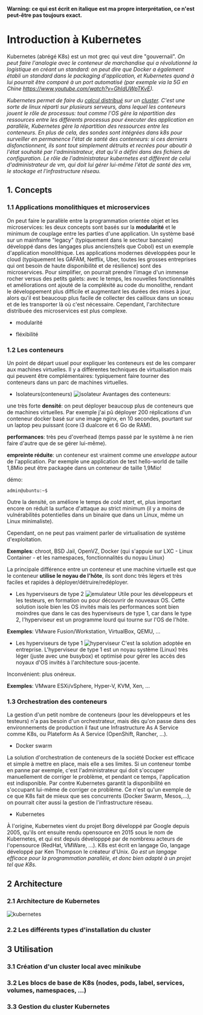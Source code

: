 **Warning: ce qui est écrit en italique est ma propre interprétation, ce n'est peut-être pas toujours exact.**

# Introduction à Kubernetes

Kubernetes (abrégé K8s) est un mot grec qui veut dire "gouvernail". *On peut faire l'analogie avec le conteneur de marchandise qui a révolutionné la logistique en créant un standard: on peut dire que Docker a également établi un standard dans le packaging d'application, et Kubernetes quand à lui pourrait être comparé à un port automatisé (par exemple via la 5G en Chine https://www.youtube.com/watch?v=GhIdUWpTKvE).*

*Kubernetes permet de faire du [calcul distribué](https://fr.wikipedia.org/wiki/Calcul_distribu%C3%A9) sur un [cluster](https://fr.wikipedia.org/wiki/Grappe_de_serveurs). C'est une sorte de linux réparti sur plusieurs serveurs, dans lequel les conteneurs jouent le rôle de processus: tout comme l'OS gère la répartition des ressources entre les différents processus pour éxecuter des application en parallèle, Kubernetes gère la répartition des ressources entre les conteneurs. En plus de cela, des sondes sont intégrées dans k8s pour surveiller en permanence l'état de santé des conteneurs: si ces derniers disfonctionnent, ils sont tout simplement détruits et recrées pour aboutir à l'état souhaité par l'administrateur, état qu'il a défini dans des fichiers de configuration. Le rôle de l'administrateur kubernetes est différent de celui d'administrateur de vm, qui doit lui gérer lui-même l'état de santé des vm, le stockage et l'infrastructure réseau.*
 
## 1. Concepts
### 1.1 Applications monolithiques et microservices
On peut faire le parallèle entre la programmation orientée objet et les microservices: les deux concepts sont basés sur la **modularité** et le minimum de couplage entre les parties d'une application. Un système basé sur un mainframe "legacy" (typiquement dans le secteur bancaire) développé dans des langages plus anciens(tels que Cobol) est un exemple d'application monolithique. Les applications modernes développées pour le cloud (typiquement les GAFAM, Netflix, Uber, toutes les grosses entreprises qui ont besoin de haute disponibilité et de résilience) sont des microservices. Pour simplifier, on pourrait prendre l'image d'un immense rocher versus des petits galets: avec le temps, les nouvelles fonctionnalités et améliorations ont ajouté de la compléxité au code du monolithe, rendant le développement plus difficile et augmentant les durées des mises à jour, alors qu'il est beaucoup plus facile de collecter des cailloux dans un sceau et de les transporter là où c'est nécessaire. Cependant, l'architecture distribuée des microservices est plus complexe.

* modularité

* fléxibilité

### 1.2 Les conteneurs
Un point de départ usuel pour expliquer les conteneurs est de les comparer aux machines virtuelles.
Il y a différentes techniques de virtualisation mais qui peuvent être complémentaires: typiquement faire tourner des conteneurs dans un parc de machines virtuelles.

	
* Isolateurs(conteneurs)
![isolateur](/home/ulysse/Documents/acensi/poc/Diagramme_ArchiIsolateur.png)
Avantages des conteneurs:

une très forte **densité**: on peut déployer beaucoup plus de conteneurs que de machines virtuelles. Par exemple j'ai pû déployer 200 réplications d'un conteneur docker basé sur une image nginx, en 10 secondes, pourtant sur un laptop peu puissant (core i3 dualcore et 6 Go de RAM).

**performances**: très peu d'overhead (temps passé par le système à ne rien faire d'autre que de se gérer lui-même).

**empreinte réduite**:  un conteneur est vraiment comme une *enveloppe* autour de l'application. Par exemple une application de test hello-world de taille 1,8Mio peut être packagée dans un conteneur de taille 1,9Mio!

démo:

```shell
admin@ubuntu:~$
```

Outre la densité, on améliore le temps de *cold start*, et, plus important encore on réduit la surface d'attaque au strict minimum (il y a moins de vulnérabilités potentielles dans un binaire que dans un Linux, même un Linux minimaliste).

Cependant, on ne peut pas vraiment parler de virtualisation de système d'exploitation.

**Exemples**: chroot, BSD Jail, OpenVZ, Docker (qui s'appuie sur LXC - Linux Container - et les namespaces, fonctionnalités du noyau Linux)

La principale différence entre un conteneur et une machine virtuelle est que le conteneur **utilise le noyau de l'hôte**, ils sont donc très légers et très faciles  et rapides à déployer/détruire/redéployer.

* Les hyperviseurs de type 2
![emulateur](/home/ulysse/Documents/acensi/poc/Diagramme_ArchiEmulateur.png)
Utile pour les développeurs et les testeurs, en formation ou pour découvrir de nouveaux OS. Cette solution isole bien les OS invités mais les performances sont bien moindres que dans le cas des hyperviseurs de type 1, car dans le type 2, l'hyperviseur est un programme lourd qui tourne sur l'OS de l'hôte.

**Exemples**: VMware Fusion/Workstation, VirtualBox, QEMU, ...
	
* Les hyperviseurs de type 1
![hyperviseur](/home/ulysse/Documents/acensi/poc/Diagramme_ArchiHyperviseur.png)
C'est la solution adoptée en entreprise. L'hyperviseur de type 1 est un noyau système (Linux) très léger (juste avec une busybox) et optimisé pour gérer les accès des noyaux d'OS invités à l'architecture sous-jacente.

Inconvénient: plus onéreux.

**Exemples**: VMware ESXi/vSphere, Hyper-V, KVM, Xen, ...

### 1.3 Orchestration des conteneurs
La gestion d'un petit nombre de conteneurs (pour les développeurs et les testeurs) n'a pas besoin d'un orchestrateur, mais dès qu'on passe dans des environnements de production il faut une Infrastructure As A Service comme K8s, ou Plateform As A Service (OpenShift, Rancher, ...).

* Docker swarm

La solution d'orchestration de conteneurs de la société Docker est efficace et simple à mettre en place, mais elle a ses limites. Si un conteneur tombe en panne par exemple, c'est l'administrateur qui doit s'occuper manuellement de corriger le problème, et pendant ce temps, l'application est indisponible. Par contre Kubernetes garantit la disponibilité en s'occupant lui-même de corriger ce problème. Ce n'est qu'un exemple de ce que K8s fait de mieux que ses concurrents (Docker Swarm, Mesos,...), on pourrait citer aussi la gestion de l'infrastructure réseau.

* Kubernetes

À l'origine, Kubernetes vient du projet Borg développé par Google depuis 2005, qu'ils ont ensuite rendu opensource en 2015 sous le nom de Kubernetes, et qui est depuis développpé par de nombrexu acteurs de l'opensource (RedHat, VMWare, ...). K8s est écrit en langage Go, langage développé par Ken Thompson le créateur d'Unix. *Go est un langage efficace pour la programmation parallèle, et donc bien adapté à un projet tel que K8s.* 

##  2   Architecture
### 2.1 Architecture de Kubernetes
![kubernetes](/home/ulysse/Documents/acensi/poc/Kubernetes.png)
### 2.2 Les différents types d'installation du cluster
##  3   Utilisation
### 3.1 Création d'un cluster local avec minikube
### 3.2 Les blocs de base de K8s (nodes, pods, label, services, volumes, namespaces, ...)
### 3.3 Gestion du cluster Kubernetes
